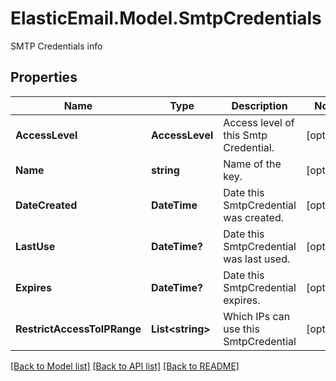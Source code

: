 # ElasticEmail.Model.SmtpCredentials
SMTP Credentials info
## Properties

Name | Type | Description | Notes
------------ | ------------- | ------------- | -------------
**AccessLevel** | **AccessLevel** | Access level of this Smtp Credential. | [optional] 
**Name** | **string** | Name of the key. | [optional] 
**DateCreated** | **DateTime** | Date this SmtpCredential was created. | [optional] 
**LastUse** | **DateTime?** | Date this SmtpCredential was last used. | [optional] 
**Expires** | **DateTime?** | Date this SmtpCredential expires. | [optional] 
**RestrictAccessToIPRange** | **List&lt;string&gt;** | Which IPs can use this SmtpCredential | [optional] 

[[Back to Model list]](../README.md#documentation-for-models) [[Back to API list]](../README.md#documentation-for-api-endpoints) [[Back to README]](../README.md)

